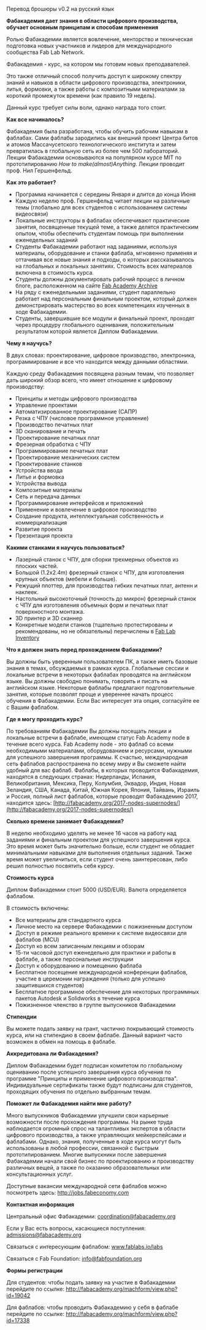 Перевод брошюры v0.2 на русский язык

**Фабакадемия дает знания в области цифрового производства, обучает основным принципам и способам применения**

Ролью Фабакадемии является вовлечение, менторство и техническая подготовка новых участников и лидеров для международного сообщества Fab Lab Network. 

Фабакадемия - курс, на котором мы готовим новых преподавателей. 

Это также отличный способ получить доступ к широкому спектру знаний и навыков в области цифрового производства, электроники, литья, формовки, а также работы с композитными материалами за короткий промежуток времени (как правило 19 недель).

Данный курс требует силы воли, однако награда того стоит.

**Как все начиналось?**

Фабакадемия была разработана, чтобы обучить рабочим навыкам в фаблабах. Сами фаблабы зародились как внешний проект Центра битов и атомов Массачусетского технологического института и затем превратилась в глобальную сеть из более чем 500 лабораторий. Лекции Фабакадемии основываются на популярном курсе MIT по прототипированию _How to make(almost)Anything_. Лекции проводит проф. Нил Гершенфельд.

**Как это работает?**

- Программа начинается с середины Января и длится до конца Июня
- Каждую неделю проф. Гершенфельд читает лекции на различные темы (глобально для всех студентов с использованием системы видеосвязи)
- Локальные инструкторы в фаблабах обеспечивают практические занятия, посвященные текущей теме, а также делятся практическим опытом, чтобы обеспечить студентам помощь при выполнении еженедельных заданий
- Студенты Фабакадемии работают над заданиями, используя материалы, оборудование и станки фаблаба, мгновенно применяя и оттачивая все новые знания и подходы, о которых рассказывалось на глобальных и локальных занятиях. Стоимость всех материалов включена в стоимость курса.
- Студенты должны документировать рабочий процесс в личном блоге, расположенном на сайте [Fab Academy Archive](http://archive.fabacademy.org/)
- На ряду с еженедельными заданиями, студент параллельно работает над персональным финальным проектом, который должен демонстрировать мастерство во всех компетенциях изученных в ходе Фабакадемии.
- Студенты, завершившие все модули и финальный проект, проходят через процедуру глобального оценивания, положительным результатом которой является Диплом Фабакадемии.

**Чему я научусь?**

В двух словах: проектирование, цифровое производство, электроника, программирование и все что находится между данными областями.

Каждую среду Фабакадемия посвящена разным темам, что позволяет дать широкий обзор всего, что имеет отношение к цифровому производству:

- Принципы и методы цифрового производства
- Управление проектами
- Автоматизированное проектирование (САПР)
- Резка с ЧПУ (числовое программное управление)
- Производство печатных плат
- 3D сканирование и печать
- Проектирование печатных плат
- Фрезерная обработка с ЧПУ
- Программирование печатных плат
- Проектирование механических систем
- Проектирование станков
- Устройства ввода
- Литье и формовка
- Устройства вывода
- Композитные материалы
- Сеть и передача данных
- Программирование интерфейсов и приложений
- Применение и вовлечение в цифровое производство
- Создание продукта, интеллектуальная собственность и коммерциализация
- Развитие проекта
- Презентация проекта

**Какими станками я научусь пользоваться?**

- Лазерный станок с ЧПУ, для сборки трехмерных объектов из плоских частей.
- Большой (1.2x2.4m) фрезерный станок с ЧПУ, для изготовления крупных объектов (мебели и больше).
- Режущий плоттер, для производства гибких печатных плат, антенн и наклеек.
- Настольный высокоточный (точность до микрон) фрезерный станок с ЧПУ для изготовления объемных форм и печатных плат поверхностного монтажа.
- 3D принтер и 3D сканнер
- Конкретные модели станков (тщательно протестированы и рекомендованы, но не обязательны) перечислены в [Fab Lab Inventory](http://bit.ly/fabinventory)

**Что я должен знать перед прохождением Фабакадемии?**

Вы должны быть уверенным пользователем ПК, а также иметь базовые знания в темах, обсуждаемых в рамках курса.
Глобальные сессии и локальные встречи в некоторых фаблабах проводятся на английском языке. Вы должны свободно понимать, говорить и писать на английском языке.
Некоторые фаблабы предлагают подготовительные занятия, которые позволят проще и увереннее начать процесс обучения в Фабакадемии. Если Вас интересует эта опция, согласуйте ее с Вашим фаблабом.

**Где я могу проходить курс?**

По требованиям Фабакадемии Вы должны посещать лекции и локальные встречи в фаблабе, имеющем статус Fab Academy node в течение всего курса. Fab Academy node - это фаблаб со всеми необходимыми материалами, оборудованием и ресурсами, нужными для успешного завершения программы.  К счастью, международная сеть фаблабов распространена по всему миру и Вы сможете найти удобный для вас фаблаб. Фаблабы, в которых проводится Фабакадемия, находятся в следующих странах: Нидерланды, Испания, Великобритания, Мексика, Перу, Колумбия, Эквадор, Индия, Новая Зеландия, США, Канада, Китай, Южная Корея, Япония, Тайвань, Израиль и Россия, полный лист фаблабов, которые проводят Фабакадемию 2017, находится здесь: [http://fabacademy.org/2017-nodes-supernodes/](http://fabacademy.org/2017-nodes-supernodes/)

**Сколько времени занимает Фабакадемия?**

В неделю необходимо уделять не менее 16 часов на работу над заданиями и финальным проектом для успешного завершения курса. Это время может быть значительно больше, если студент не обладает минимальными навыками для выполнения отдельных заданий. Также время может увеличиться, если студент очень заинтересован, либо решил полностью посвятить себя курсу.

**Стоимость курса**

Диплом Фабакадемии стоит 5000 (USD/EUR). Валюта определяется фаблабом. 

В стоимость включены:
* Все материалы для стандартного курса
* Личное место на сервере Фабакадемии с пожизненным доступом
* Доступ в режиме реального времени к системе видеосвязи для фаблабов (MCU)
* Доступ ко всем записанным лекциям и обзорам
* 15-ти часовой доступ еженедельно для практики и работы в фаблабе, а также персональные инструкции
* Доступ к оборудованию и помещению фаблаба
* Бесплатное посещение международной конференции фаблабов, участие в церемонии награждения (только для успешно защитившихся студентов)
* Бесплатное программное обеспечение для некоторых программных пакетов Autodesk и Solidworks в течение курса
* Пожизненное членство в группе выпускников Фабакадемии

**Стипендии**

Вы можете подать заявку на грант, частично покрывающий стоимость курса, или на стипендию в своем фаблабе. Данный вариант часто возможен в обмен на помощь в фаблабе.

**Аккредитована ли Фабакадемия?**

Диплом Фабакадемии будет подписан комитетом по глобальному оцениванию после успешного завершения курса обучения по программе "Принципы и применение цифрового производства". Индивидуальные сертификаты также будут подписаны для студентов, проходящих обучения по отдельно выбранным темам.

**Поможет ли Фабакадемия найти мне работу?**

Много выпускников Фабакадемии улучшили свои карьерные возможности после прохождения программы. На рынке труда наблюдается огромный спрос на талантливых экспертов в области цифрового производства, а также управляющих мейкерспейсами и фаблабами. Однако, знания, полученные в ходе курса могут быть использованы в любой профессии, связанной с быстрым прототипированием. Многие выпускники после завершения Фабакадемии начали свой бизнес по проектированию и производству различных вещей, а также по оказанию образовательных или консультационных услуг.

Доступные вакансии международной сети фаблабов можно посмотреть здесь: http://jobs.fabeconomy.com

**Контактная информация**

Центральный офис Фабакадемии:
coordination@fabacademy.org

Если у Вас есть вопросы, касающиеся поступления: admissions@fabacademy.org

Связаться с интересующим фаблабом: www.fablabs.io/labs

Связаться с Fab Foundation: info@fabfoundation.org

**Формы регистрации**

Для студентов: чтобы подать заявку на участие в Фабакадемии перейдите по ссылке: http://fabacademy.org/machform/view.php?id=19042

Для фаблабов: чтобы проводить Фабакадемию у себя в фаблабе перейдите по ссылке: http://fabacademy.org/machform/view.php?id=17338


